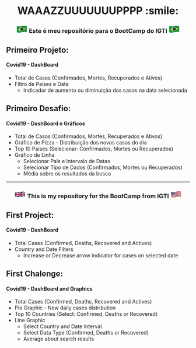 <h1 align="center"> WAAAZZUUUUUUUPPPP :smile: </h1>

<h3 align="center"> <img src="https://raw.githubusercontent.com/zesy/zesy/main/_flags.ico/brazil-flag-32.png"> Este é meu repositório para o BootCamp do IGTI <img src="https://raw.githubusercontent.com/zesy/zesy/main/_flags.ico/brazil-flag-32.png"></h3>

## Primeiro Projeto:
#### Covid19 - DashBoard
- Total de Casos (Confirmados, Mortes, Recuperados e Ativos)
- Filtro de Países e Data
    - Indicador de aumento ou diminuição dos casos na data selecionada

## Primeiro Desafio:
#### Covid19 - DashBoard e Gráficos
- Total de Casos (Confirmados, Mortes, Recuperados e Ativos)
- Gráfico de Pizza - Distribuição dos novos casos do dia
- Top 10 Países (Selecionar: Confirmados, Mortes ou Recuperados)
- Gráfico de Linha
    - Selecionar País e Intervalo de Datas
    - Selecionar Tipo de Dados (Confirmados, Mortes ou Recuperados)
    - Média sobre os resultados da busca

___

<h3 align="center"><img src="https://raw.githubusercontent.com/zesy/zesy/main/_flags.ico/united-kingdom-32.png"> This is my repository for the BootCamp from IGTI <img src="https://raw.githubusercontent.com/zesy/zesy/main/_flags.ico/united-states-of-america-32.png"></h3>

## First Project:
#### Covid19 - DashBoard
- Total Cases (Confirmed, Deaths, Recovered and Actives)
- Country and Date Filters
    - Increase or Decrease arrow indicator for cases on selected date

## First Chalenge:
#### Covid19 - DashBoard and Graphics
- Total Cases (Confirmed, Deaths, Recovered and Actives)
- Pie Graphic - New daily cases distribution
- Top 10 Countries (Select: Confirmed, Deaths or Recovered)
- Line Graphic
    - Select Country and Date Interval
    - Select Data Type (Confirmed, Deaths or Recovered)
    - Average about search results